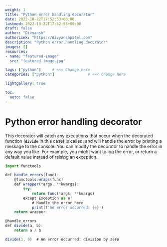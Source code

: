 ```yaml
---
weight: 1
title: "Python error handling decorator"     
date: 2022-10-22T17:52:53+00:00
lastmod: 2022-10-22T17:52:53+00:00
draft: false                
author: "Divyansh"
authorLink: "https://divyanshpatel.com"
description: "Python error handling decorator"                  
images: []
resources:
- name: "featured-image"
  src: "featured-image.jpg"

tags: ["python"]     # <<< Change here
categories: ["python"]               # <<< Change here

lightgallery: true

toc:
  auto: false
---
```


<!--more-->

# Python error handling decorator

This decorator will catch any exceptions that occur when the decorated function (**`divide`**
 in this case) is called, and will handle the error by printing a message to the console. You can modify the decorator to handle the error in any way you like. For example, you might want to log the error, or return a default value instead of raising an exception.

```jsx
import functools

def handle_errors(func):
    @functools.wraps(func)
    def wrapper(*args, **kwargs):
        try:
            return func(*args, **kwargs)
        except Exception as e:
            # Handle the error here
            print(f'An error occurred: {e}')
    return wrapper

@handle_errors
def divide(a, b):
    return a / b

divide(1, 0)  # An error occurred: division by zero
```